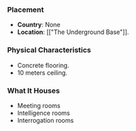 ### Placement
- **Country**: None
- **Location**: [["The Underground Base"]].  

### Physical Characteristics
- Concrete flooring.
- 10 meters ceiling.

### What It Houses
- Meeting rooms
- Intelligence rooms
- Interrogation rooms